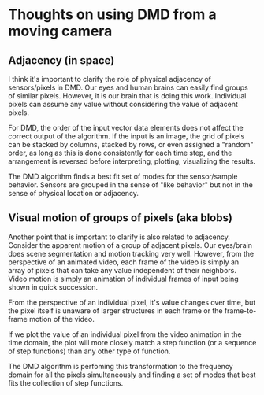 # Thoughts on using DMD from a moving camera

## Adjacency (in space)

I think it's important to clarify the role of physical adjacency of
sensors/pixels in DMD.  Our eyes and human brains can easily find
groups of similar pixels.  However, it is our brain that is doing this
work.  Individual pixels can assume any value without considering the
value of adjacent pixels.

For DMD, the order of the input vector data elements does not affect
the correct output of the algorithm.  If the input is an image, the
grid of pixels can be stacked by columns, stacked by rows, or even
assigned a "random" order, as long as this is done consistently for
each time step, and the arrangement is reversed before interpreting,
plotting, visualizing the results.

The DMD algorithm finds a best fit set of modes for the sensor/sample
behavior.  Sensors are grouped in the sense of "like behavior" but not
in the sense of physical location or adjacency.

## Visual motion of groups of pixels (aka blobs)

Another point that is important to clarify is also related to
adjacency.  Consider the apparent motion of a group of adjacent
pixels.  Our eyes/brain does scene segmentation and motion tracking
very well.  However, from the perspective of an animated video, each
frame of the video is simply an array of pixels that can take any
value independent of their neighbors.  Video motion is simply an
animation of individual frames of input being shown in quick
succession.

From the perspective of an individual pixel, it's value changes over
time, but the pixel itself is unaware of larger structures in each
frame or the frame-to-frame motion of the video.

If we plot the value of an individual pixel from the video animation
in the time domain, the plot will more closely match a step function
(or a sequence of step functions) than any other type of function.

The DMD algorithm is perfoming this transformation to the frequency
domain for all the pixels simultaneously and finding a set of modes
that best fits the collection of step functions.


